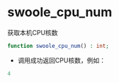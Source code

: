 # swoole_cpu_num

获取本机CPU核数
```php
function swoole_cpu_num() : int;
```

* 调用成功返回CPU核数，例如：

```php
4
```